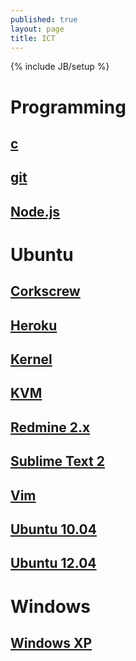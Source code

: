 ```yaml
---
published: true
layout: page
title: ICT
---
```


{% include JB/setup %}

# Programming

## [c](/programming/c)
## [git](/programming/git)
## [Node.js](/programming/nodejs)

# Ubuntu

## [Corkscrew](/ubuntu/corkscrew)
## [Heroku](/ubuntu/heroku)
## [Kernel](/ubuntu/kernel)
## [KVM](/ubuntu/kvm)
## [Redmine 2.x](/ubuntu/redmine)
## [Sublime Text 2](/ubuntu/sublime-text)
## [Vim](/ubuntu/vim)
## [Ubuntu 10.04](/ubuntu/ubuntu-10.04)
## [Ubuntu 12.04](/ubuntu/ubuntu-12.04)

# Windows

## [Windows XP](/windows/winxp)